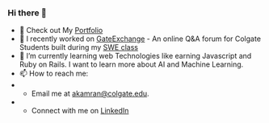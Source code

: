 ### Hi there 👋

- 👀 Check out My [Portfolio](http://akamran2001.github.io/)
- 🔭 I recently worked on [GateExchange](https://github.com/GateExchangeTeam/GateExchange) - An online Q&A forum for Colgate Students built during my [SWE class](https://github.com/cosc415f22)
- 🌱 I’m currently learning web Technologies like earning Javascript and Ruby on Rails. I want to learn more about AI and Machine Learning.
- 📫 How to reach me:
- - Email me at akamran@colgate.edu.
- - Connect with me on [LinkedIn](https://www.linkedin.com/in/ahmed-muyen-kamran)
